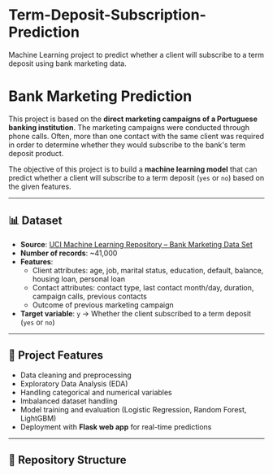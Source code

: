 # Term-Deposit-Subscription-Prediction
Machine Learning project to predict whether a client will subscribe to a term deposit using bank marketing data.

# Bank Marketing Prediction

This project is based on the **direct marketing campaigns of a Portuguese banking institution**. The marketing campaigns were conducted through phone calls. Often, more than one contact with the same client was required in order to determine whether they would subscribe to the bank's term deposit product.

The objective of this project is to build a **machine learning model** that can predict whether a client will subscribe to a term deposit (`yes` or `no`) based on the given features.

---

## 📊 Dataset

- **Source**: [UCI Machine Learning Repository – Bank Marketing Data Set](https://archive.ics.uci.edu/ml/datasets/bank+marketing)  
- **Number of records**: ~41,000  
- **Features**:  
  - Client attributes: age, job, marital status, education, default, balance, housing loan, personal loan  
  - Contact attributes: contact type, last contact month/day, duration, campaign calls, previous contacts  
  - Outcome of previous marketing campaign  
- **Target variable**: `y` → Whether the client subscribed to a term deposit (`yes` or `no`)

---

## 🚀 Project Features
- Data cleaning and preprocessing  
- Exploratory Data Analysis (EDA)  
- Handling categorical and numerical variables  
- Imbalanced dataset handling  
- Model training and evaluation (Logistic Regression, Random Forest, LightGBM)  
- Deployment with **Flask web app** for real-time predictions  

---

## 📂 Repository Structure
